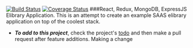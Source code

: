 [![Build Status](https://travis-ci.org/fanky5g/elibrary.svg?branch=master)](https://travis-ci.org/fanky5g/elibrary)
[![Coverage Status](https://coveralls.io/repos/github/fanky5g/elibrary/badge.svg?branch=master)](https://coveralls.io/github/fanky5g/elibrary?branch=master)
###React, Redux, MongoDB, ExpressJS Elibrary Application.
This is an attempt to create an example SAAS elibrary application on top of the coolest stack.
* ***To add to this project***, check the project's [todo](https://github.com/fanky5g/elibrary/blob/master/todo.md) and then make a pull request after feature additions.
Making a change